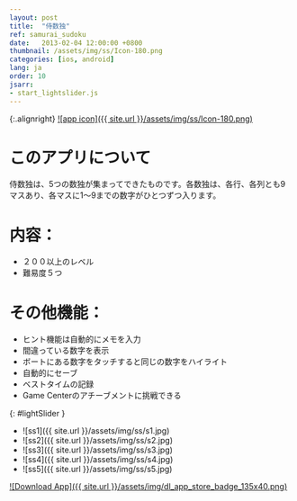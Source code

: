 ```yaml
---
layout: post
title:  "侍数独"
ref: samurai_sudoku
date:   2013-02-04 12:00:00 +0800
thumbnail: /assets/img/ss/Icon-180.png
categories: [ios, android]
lang: ja
order: 10
jsarr:
- start_lightslider.js
---
```


{:.alignright}
[![app icon]({{ site.url }}/assets/img/ss/Icon-180.png)][app-link-1]

# このアプリについて
侍数独は、5つの数独が集まってできたものです。各数独は、各行、各列とも9マスあり、各マスに1～9までの数字がひとつずつ入ります。

# 内容：
- ２００以上のレベル
- 難易度５つ

# その他機能：
- ヒント機能は自動的にメモを入力
- 間違っている数字を表示
- ボートにある数字をタッチすると同じの数字をハイライト
- 自動的にセーブ
- ベストタイムの記録
- Game Centerのアチーブメントに挑戦できる


{: #lightSlider }
*   ![ss1]({{ site.url }}/assets/img/ss/s1.jpg)
*   ![ss2]({{ site.url }}/assets/img/ss/s2.jpg)
*   ![ss3]({{ site.url }}/assets/img/ss/s3.jpg)
*   ![ss4]({{ site.url }}/assets/img/ss/s4.jpg)
*   ![ss5]({{ site.url }}/assets/img/ss/s5.jpg)

[![Download App]({{ site.url }}/assets/img/dl_app_store_badge_135x40.png)][app-link-1]

[app-link-1]: http://itunes.apple.com/app/id594421598
